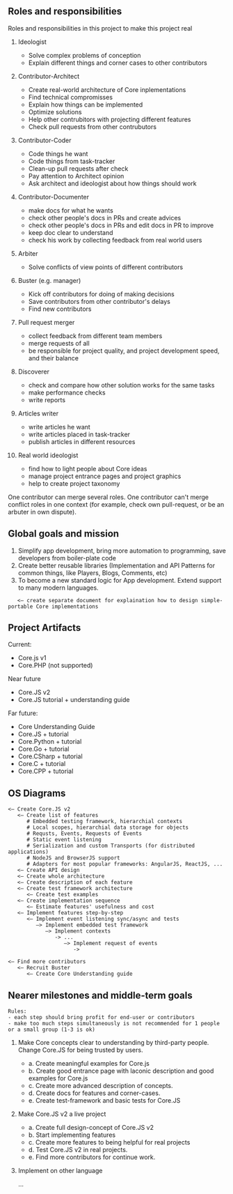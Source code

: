 ## Roles and responsibilities 
Roles and responsibilities in this project to make this project real

1. Ideologist
   - Solve complex problems of conception
   - Explain different things and corner cases to other contributors

2. Contributor-Architect
   - Create real-world architecture of Core inplementations
   - Find technical compromisses
   - Explain how things can be implemented
   - Optimize solutions
   - Help other contrubitors with projecting different features
   - Check pull requests from other contrubutors

3. Contributor-Coder
   - Code things he want
   - Code things from task-tracker
   - Clean-up pull requests after check
   - Pay attention to Architect opinion
   - Ask architect and ideologist about how things should work

4. Contributor-Documenter
   - make docs for what he wants
   - check other people's docs in PRs and create advices
   - check other people's docs in PRs and edit docs in PR to improve
   - keep doc clear to understand
   - check his work by collecting feedback from real world users

5. Arbiter
   - Solve conflicts of view points of different contributors

6. Buster (e.g. manager)
   - Kick off contributors for doing of making decisions
   - Save contributors from other contributor's delays
   - Find new contributors

7. Pull request merger
   - collect feedback from different team members
   - merge requests of all
   - be responsible for project quality, and project development speed, and their balance

8. Discoverer
   - check and compare how other solution works for the same tasks
   - make performance checks
   - write reports

9. Articles writer
   - write articles he want
   - write articles placed in task-tracker
   - publish articles in different resources

10. Real world ideologist
    - find how to light people about Core ideas
    - manage project entrance pages and project graphics
    - help to create project taxonomy


One contributor can merge several roles. One contributor can't merge conflict roles in one context (for example, check own pull-request, or be an arbuter in own dispute).

## Global goals and mission

1. Simplify app development, bring more automation to programming, save developers from boiler-plate code
2. Create better reusable libraries (Implementation and API Patterns for common things, like Players, Blogs, Comments, etc)
3. To become a new standard logic for App development. Extend support to many modern languages.
```
   <– create separate document for explaination how to design simple-portable Core implementations
```
## Project Artifacts

Current:
- Core.js v1
- Core.PHP (not supported)

Near future
- Core.JS v2
- Core.JS tutorial + understanding guide

Far future:
- Core Understanding Guide
- Core.JS + tutorial
- Core.Python + tutorial
- Core.Go + tutorial
- Core.CSharp + tutorial
- Core.C + tutorial
- Core.CPP + tutorial

## OS Diagrams

```
<– Create Core.JS v2
   <– Create list of features
      # Embedded testing framework, hierarchial contexts
      # Local scopes, hierarchial data storage for objects
      # Requsts, Events, Requests of Events
      # Static event listening
      # Serialization and custom Transports (for distributed applications)
      # NodeJS and BrowserJS support
      # Adapters for most popular frameworks: AngularJS, ReactJS, ...
   <– Create API design
   <– Create whole architecture
   <– Create description of each feature
   <– Create test framework architecture
      <– Create test examples
   <– Create implementation sequence
      <– Estimate features' usefulness and cost
   <– Implement features step-by-step
      <– Implement event listening sync/async and tests
         –> Implement embedded test framework
            –> Implement contexts
               -> ...
                  –> Implement request of events
                     ->
```

```
<– Find more contributors
   <– Recruit Buster
      <– Create Core Understanding guide
```


## Nearer milestones and middle-term goals

```
Rules: 
- each step should bring profit for end-user or contributors
- make too much steps simultaneously is not recommended for 1 people or a small group (1-3 is ok)
```

1. Make Core concepts clear to understanding by third-party people. Change Core.JS for being trusted by users.

   - a. Create meaningful examples for Core.js
   - b. Create good entrance page with laconic description and good examples for Core.js
   - c. Create more advanced description of concepts.
   - d. Create docs for features and corner-cases.
   - e. Create test-framework and basic tests for Core.JS

2. Make Core.JS v2 a live project
   
   - a. Create full design-concept of Core.JS v2
   - b. Start implementing features
   - c. Create more features to being helpful for real projects
   - d. Test Core.JS v2 in real projects.
   - e. Find more contributors for continue work.

3. Implement on other language

   ...


